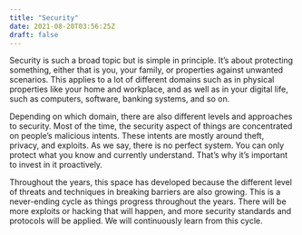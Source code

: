 ```yaml
---
title: "Security"
date: 2021-08-20T03:56:25Z
draft: false
---
```


Security is such a broad topic but is simple in principle. It’s about protecting something, either that is you, your family, or properties against unwanted scenarios. This applies to a lot of different domains such as in physical properties like your home and workplace, and as well as in your digital life, such as computers, software, banking systems, and so on. 

Depending on which domain, there are also different levels and approaches to security. Most of the time, the security aspect of things are concentrated on people’s malicious intents. These intents are mostly around theft, privacy, and exploits. As we say, there is no perfect system. You can only protect what you know and currently understand. That’s why it’s important to invest in it proactively.

Throughout the years, this space has developed because the different level of threats and techniques in breaking barriers are also growing. This is a never-ending cycle as things progress throughout the years. There will be more exploits or hacking that will happen, and more security standards and protocols will be applied. We will continuously learn from this cycle. 